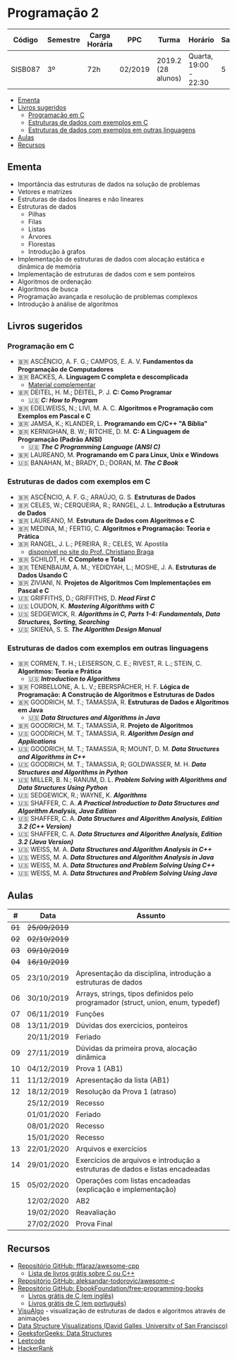 # Programação 2

| Código  | Semestre | Carga Horária | PPC     | Turma              | Horário               | Sala |
| ------- | -------- | ------------- | ------- | ------------------ | --------------------- | ---- |
| SISB087 | 3º       | 72h           | 02/2019 | 2019.2 (28 alunos) | Quarta, 19:00 - 22:30 | 5    |

- [Ementa](#ementa)
- [Livros sugeridos](#livros-sugeridos)
  - [Programação em C](#programação-em-c)
  - [Estruturas de dados com exemplos em C](#estruturas-de-dados-com-exemplos-em-c)
  - [Estruturas de dados com exemplos em outras linguagens](#estruturas-de-dados-com-exemplos-em-outras-linguagens)
- [Aulas](#aulas)
- [Recursos](#recursos)

## Ementa

- Importância das estruturas de dados na solução de problemas
- Vetores e matrizes
- Estruturas de dados lineares e não lineares
- Estruturas de dados
  - Pilhas
  - Filas
  - Listas
  - Árvores
  - Florestas
  - Introdução à grafos
- Implementação de estruturas de dados com alocação estática e dinâmica de memória
- Implementação de estruturas de dados com e sem ponteiros
- Algoritmos de ordenação
- Algoritmos de busca
- Programação avançada e resolução de problemas complexos
- Introdução à análise de algoritmos

## Livros sugeridos

### Programação em C

- :brazil: ASCÊNCIO, A. F. G.; CAMPOS, E. A. V. **Fundamentos da Programação de Computadores**
- :brazil: BACKES, A. **Linguagem C completa e descomplicada**
  - [Material complementar](https://programacaodescomplicada.wordpress.com/complementar/)
- :brazil: DEITEL, H. M.; DEITEL, P. J. **C: Como Programar**
  - :us: ***C: How to Program***
- :brazil: EDELWEISS, N.; LIVI, M. A. C. **Algoritmos e Programação com Exemplos em Pascal e C**
- :brazil: JAMSA, K.; KLANDER, L. **Programando em C/C++ "A Bíblia"**
- :brazil: KERNIGHAN, B. W.; RITCHIE, D. M. **C: A Linguagem de Programação (Padrão ANSI)**
  - :us: ***The C Programming Language (ANSI C)***
- :brazil: LAUREANO, M. **Programando em C para Linux, Unix e Windows**
- :us: BANAHAN, M.; BRADY, D.; DORAN, M. ***The C Book***

### Estruturas de dados com exemplos em C

- :brazil: ASCÊNCIO, A. F. G.; ARAÚJO, G. S. **Estruturas de Dados**
- :brazil: CELES, W.; CERQUEIRA, R.; RANGEL, J. L. **Introdução a Estruturas de Dados**
- :brazil: LAUREANO, M. **Estrutura de Dados com Algoritmos e C**
- :brazil: MEDINA, M.; FERTIG, C. **Algoritmos e Programação: Teoria e Prática**
- :brazil: RANGEL, J. L.; PEREIRA, R.; CELES, W. Apostila
  - [disponível no site do Prof. Christiano Braga](http://www.ic.uff.br/~cbraga/ed/apostila/)
- :brazil: SCHILDT, H. **C Completo e Total**
- :brazil: TENENBAUM, A. M.; YEDIDYAH, L.; MOSHE, J. A. **Estruturas de Dados Usando C**
- :brazil: ZIVIANI, N. **Projetos de Algoritmos Com Implementações em Pascal e C**
- :us: GRIFFITHS, D.; GRIFFITHS, D. ***Head First C***
- :us: LOUDON, K. ***Mastering Algorithms with C***
- :us: SEDGEWICK, R. ***Algorithms in C, Parts 1-4: Fundamentals, Data Structures, Sorting, Searching***
- :us: SKIENA, S. S. ***The Algorithm Design Manual***

### Estruturas de dados com exemplos em outras linguagens

- :brazil: CORMEN, T. H.; LEISERSON, C. E.; RIVEST, R. L.; STEIN, C. **Algoritmos: Teoria e Prática**
  - :us: ***Introduction to Algorithms***
- :brazil: FORBELLONE, A. L. V.; EBERSPÄCHER, H. F. **Lógica de Programação: A Construção de Algoritmos e Estruturas de Dados**
- :brazil: GOODRICH, M. T.; TAMASSIA, R. **Estruturas de Dados e Algoritmos em Java**
  - :us: ***Data Structures and Algorithms in Java***
- :brazil: GOODRICH, M. T.; TAMASSIA, R. **Projeto de Algoritmos**
- :us: GOODRICH, M. T.; TAMASSIA, R. ***Algorithm Design and Applications***
- :us: GOODRICH, M. T.; TAMASSIA, R; MOUNT, D. M. ***Data Structures and Algorithms in C++***
- :us: GOODRICH, M. T.; TAMASSIA, R; GOLDWASSER, M. H. ***Data Structures and Algorithms in Python***
- :us: MILLER, B. N.; RANUM, D. L. ***Problem Solving with Algorithms and Data Structures Using Python***
- :us: SEDGEWICK, R.; WAYNE, K. ***Algorithms***
- :us: SHAFFER, C. A. ***A Practical Introduction to Data Structures and Algorithm Analysis, Java Edition***
- :us: SHAFFER, C. A. ***Data Structures and Algorithm Analysis, Edition 3.2 (C++ Version)***
- :us: SHAFFER, C. A. ***Data Structures and Algorithm Analysis, Edition 3.2 (Java Version)***
- :us: WEISS, M. A. ***Data Structures and Algorithm Analysis in C++***
- :us: WEISS, M. A. ***Data Structures and Algorithm Analysis in Java***
- :us: WEISS, M. A. ***Data Structures and Problem Solving Using C++***
- :us: WEISS, M. A. ***Data Structures and Problem Solving Using Java***

## Aulas

| \#     | Data           | Assunto                                                                          |
| ------ | -------------- | -------------------------------------------------------------------------------- |
| ~~01~~ | ~~25/09/2019~~ |                                                                                  |
| ~~02~~ | ~~02/10/2019~~ |                                                                                  |
| ~~03~~ | ~~09/10/2019~~ |                                                                                  |
| ~~04~~ | ~~16/10/2019~~ |                                                                                  |
| 05     | 23/10/2019     | Apresentação da disciplina, introdução a estruturas de dados                     |
| 06     | 30/10/2019     | Arrays, strings, tipos definidos pelo programador (struct, union, enum, typedef) |
| 07     | 06/11/2019     | Funções                                                                          |
| 08     | 13/11/2019     | Dúvidas dos exercícios, ponteiros                                                |
|        | 20/11/2019     | Feriado                                                                          |
| 09     | 27/11/2019     | Dúvidas da primeira prova, alocação dinâmica                                     |
| 10     | 04/12/2019     | Prova 1 (AB1)                                                                    |
| 11     | 11/12/2019     | Apresentação da lista (AB1)                                                      |
| 12     | 18/12/2019     | Resolução da Prova 1 (atraso)                                                    |
|        | 25/12/2019     | Recesso                                                                          |
|        | 01/01/2020     | Feriado                                                                          |
|        | 08/01/2020     | Recesso                                                                          |
|        | 15/01/2020     | Recesso                                                                          |
| 13     | 22/01/2020     | Arquivos e exercícios                                                            |
| 14     | 29/01/2020     | Exercícios de arquivos e introdução a estruturas de dados e listas encadeadas    |
| 15     | 05/02/2020     | Operações com listas encadeadas (explicação e implementação)                     |
|        | 12/02/2020     | AB2                                                                              |
|        | 19/02/2020     | Reavaliação                                                                      |
|        | 27/02/2020     | Prova Final                                                                      |

## Recursos

- [Repositório GitHub: fffaraz/awesome-cpp](https://github.com/fffaraz/awesome-cpp)
  - [Lista de livros grátis sobre C ou C++](https://github.com/fffaraz/awesome-cpp/blob/master/books.md)
- [Repositório GitHub: aleksandar-todorovic/awesome-c](https://github.com/aleksandar-todorovic/awesome-c)
- [Repositório GitHub: EbookFoundation/free-programming-books](https://github.com/EbookFoundation/free-programming-books)
  - [Livros grátis de C (em inglês)](https://github.com/EbookFoundation/free-programming-books/blob/master/free-programming-books.md#c)
  - [Livros grátis de C (em português)](https://github.com/EbookFoundation/free-programming-books/blob/master/free-programming-books-pt_BR.md#c)
- [VisuAlgo](https://visualgo.net/en) - visualização de estruturas de dados e algoritmos através de animações
- [Data Structure Visualizations (David Galles, University of San Francisco)](https://www.cs.usfca.edu/~galles/visualization/Algorithms.html)
- [GeeksforGeeks: Data Structures](https://www.geeksforgeeks.org/data-structures/)
- [Leetcode](https://leetcode.com/)
- [HackerRank](https://www.hackerrank.com/)
